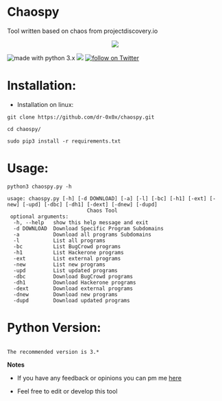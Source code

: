 # Chaospy
Tool written based on chaos from projectdiscovery.io
<p align="center">
<img src="https://raw.githubusercontent.com/dr-0x0x/chaospy/master/chaos.PNG">

<img src="https://img.shields.io/badge/made%20with-python-blue.svg" alt="made with python 3.x"> <img src="https://img.shields.io/github/issues/dr-0x0x/chaospy.svg">
<a href="https://twitter.com/intent/follow?screen_name=dr_0x0x">
        <img src="https://img.shields.io/twitter/follow/dr_0x0x?style=social&logo=twitter"
            alt="follow on Twitter"></a>
</p>

# Installation:
- Installation on linux:
```
git clone https://github.com/dr-0x0x/chaospy.git
```
```
cd chaospy/
```
```
sudo pip3 install -r requirements.txt
```
# Usage:

```
python3 chaospy.py -h
```
```
usage: chaospy.py [-h] [-d DOWNLOAD] [-a] [-l] [-bc] [-h1] [-ext] [-new] [-upd] [-dbc] [-dh1] [-dext] [-dnew] [-dupd] 
                          Chaos Tool       
 optional arguments:                                                               
  -h, --help   show this help message and exit                                    
  -d DOWNLOAD  Download Specific Program Subdomains                               
  -a           Download all programs Subdomains                                   
  -l           List all programs                                                  
  -bc          List BugCrowd programs                                             
  -h1          List Hackerone programs
  -ext         List external programs
  -new         List new programs
  -upd         List updated programs
  -dbc         Download BugCrowd programs
  -dh1         Download Hackerone programs
  -dext        Download external programs
  -dnew        Download new programs
  -dupd        Download updated programs
```
# Python Version:

```

The recommended version is 3.*

```

**Notes** 

- If you have any feedback or opinions you can pm me [here](https://twitter.com/dr_0x0x)

- Feel free to edit or develop this tool
